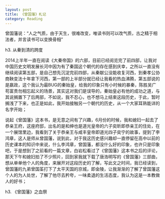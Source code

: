 ```yaml
---
layout: post
title: 《曾国藩》札记
category: Reading
---
```


曾国藩说：“人之气质，由于天生，很难改变，唯读书则可以改气质，古之精于相法者，并言读书可以变换骨相”

h3. 从秦到清的跨度

2014上半年一直在阅读《大秦帝国》的六部，目前已经阅览完了前四部，让我对中国历史文明发展长河中因为有了秦国这个朝代的存在感到庆幸，之所以一直没有继续阅读第五部，是自己想先沉淀完前四部，从秦献公没能收复河西，到秦孝公协商鞅变法十年拿下河西，第一部的上半部分就已经让我看的热血沸腾，第五部说的是嬴政，这个我认为最BUG的秦始皇，给我的印象只有小时候的暴秦，陈胜吴广苟富贵勿相忘起义的场景，其实这对我们是误导的，秦始皇必有他的成功之道，与其说搁置下了后两部，不如说，我不忍心，也不想马上结束这段历史，于此，暂时搁浅了下来，也正是如此，我开始接触另一个朝代的历史，从一个大家耳熟能详的名字开始；

说起《曾国藩》这本书，是无意之间有了兴趣，6月份的时候，我和媳妇一起去了恭亲王府，这座府邸，出名的是和绅也是道光皇帝的六子奕昕即恭亲王的住处，在一个展馆里边，我看到了关于恭亲王与咸丰皇帝即道光四子奕宁的故事，提到了李鸿章，这人是师从曾国藩，说到此，对于我这历史感兴趣却一直停留在高中以前的历史课本的知识中来说，什么李鸿章，曾国藩，都没什么好的印象，也许只是印象吧，于是想到了之前看的一篇文章，白岩松看过了《曾国藩》这本书之后的评论，那天下午和媳妇拍了不少照片，回到家我就下载了唐浩明写的《曾国藩》三部曲，想从单单他个人的角度，来展开对这段历史的了解，写此文之时间，我已经读到，曾国藩的九弟曾国荃打下了太平天国的京城，即金陵，让我渐渐的了解了曾国藩这个人的为人处世，了解了他尽去矜夸，一味柔退的生活态度，我认为这是一本教做人的好书；


h3. 《曾国藩》之血祭

